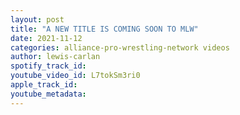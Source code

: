 ```yaml
---
layout: post
title: "A NEW TITLE IS COMING SOON TO MLW"
date: 2021-11-12
categories: alliance-pro-wrestling-network videos
author: lewis-carlan
spotify_track_id: 
youtube_video_id: L7tokSm3ri0
apple_track_id: 
youtube_metadata: 
---
```

